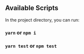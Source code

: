 ## Available Scripts

In the project directory, you can run:

### `yarn` or `npm i`
###  `yarn test` or `npm test`
